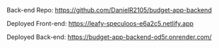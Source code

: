 Back-end Repo: https://github.com/DanielR2105/budget-app-backend

Deployed Front-end: https://leafy-speculoos-e6a2c5.netlify.app

Deployed Back-end: https://budget-app-backend-od5r.onrender.com/